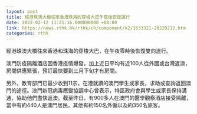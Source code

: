 ```yaml
---
layout: post
title: 經港珠澳大橋往來香港珠海的穿梭大巴午夜後恢復運行
date: 2022-02-12 11:21:16.000000000 +08:00
link: https://news.rthk.hk/rthk/ch/component/k2/1633321-20220212.htm
categories: rthk
---
```


經港珠澳大橋往來香港和珠海的穿梭大巴，在午夜零時後恢復雙向運行。

澳門防疫隔離酒店因香港疫情爆發，加上近日平均有近100人從外國或台灣返澳，房間供應緊張，預訂最快要到三月下旬才有房間。

另外，教育部門已最少收到11宗，在港就讀的澳門學生或家長，求助或查詢返回澳門的途徑。澳門新冠病毒應變協調中心曾表示，特區政府會與學生或家長保持溝通，協助他們盡快返澳。截至昨日，有900多人在澳門的醫學觀察酒店接受隔離，當中有約440人是澳門居民，其他有約150名外僱以及約350名旅客。
